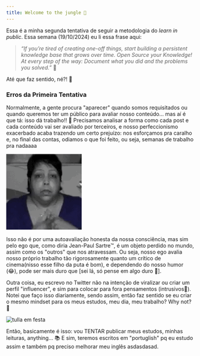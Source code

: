 ```yaml
---
title: Welcome to the jungle 🎸
---
```


Essa é a minha segunda tentativa de seguir a metodologia do _learn in public_. Essa semana (19/10/2024) eu li essa frase aqui:

> _“If you’re tired of creating one-off things, start building a persistent knowledge base that grows over time. Open Source your Knowledge! At every step of the way: Document what you did and the problems you solved.”_ 📝

Até que faz sentido, né?! 🤔

### Erros da Primeira Tentativa

Normalmente, a gente procura "aparecer" quando somos requisitados ou quando queremos ter um público para avaliar nosso conteúdo... mas aí é que tá: isso dá trabalho!! 🤪 Precisamos analisar a forma como cada post e cada conteúdo vai ser avaliado por terceiros, e nosso perfeccionismo exacerbado acaba trazendo um certo prejuízo: nos esforçamos pra caralho e, no final das contas, odiamos o que foi feito, ou seja, semanas de trabalho pra nadaaaa

![tulla culpada](./content/images/dfeb85f3a6d8d372f79610919a5a54be.gif)

Isso não é por uma autoavaliação honesta da nossa consciência, mas sim pelo ego que, como diria Jean-Paul Sartre™️, é um objeto perdido no mundo, assim como os "outros" que nos atravessam. Ou seja, nosso ego avalia nosso próprio trabalho tão rigorosamente quanto um crítico de cinema(nisso esse filho da puta é bom), e dependendo do nosso humor (😂), pode ser mais duro que [sei lá, só pense em algo duro 🫣].

Outra coisa, eu escrevo no Twitter não na intenção de viralizar ou criar um perfil "influencer", e sim para colocar para fora pensamentos (intrusivos💭). Notei que faço isso diariamente, sendo assim, então faz sentido se eu criar o mesmo mindset para os meus estudos, meu dia, meu trabalho? Why not? 🤰

![tulla em festa](./content/images/_poaHi.gif)

Então, basicamente é isso: vou TENTAR publicar meus estudos, minhas leituras, anything... 📚 E sim, teremos escritos em "portuglish" pq eu estudo assim e também pq preciso melhorar meu inglês asdasdasad.
